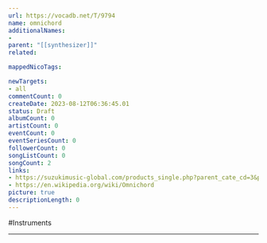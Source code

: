 ```yaml
---
url: https://vocadb.net/T/9794
name: omnichord
additionalNames: 
- 
parent: "[[synthesizer]]"
related:

mappedNicoTags:

newTargets:
- all
commentCount: 0
createDate: 2023-08-12T06:36:45.01
status: Draft
albumCount: 0
artistCount: 0
eventCount: 0
eventSeriesCount: 0
followerCount: 0
songListCount: 0
songCount: 2
links: 
- https://suzukimusic-global.com/products_single.php?parent_cate_cd=3&products_cate_cd=34&products_cd=315
- https://en.wikipedia.org/wiki/Omnichord
picture: true
descriptionLength: 0
---
```


#Instruments



---

